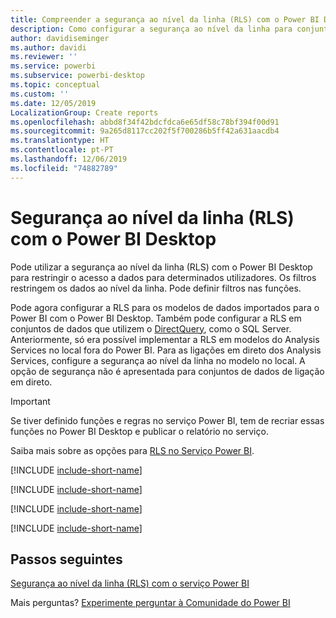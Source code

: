 ```yaml
---
title: Compreender a segurança ao nível da linha (RLS) com o Power BI Desktop
description: Como configurar a segurança ao nível da linha para conjuntos de dados importados, e DirectQuery, no Power BI Desktop.
author: davidiseminger
ms.author: davidi
ms.reviewer: ''
ms.service: powerbi
ms.subservice: powerbi-desktop
ms.topic: conceptual
ms.custom: ''
ms.date: 12/05/2019
LocalizationGroup: Create reports
ms.openlocfilehash: abbd8f34f42bdcfdca6e65df58c78bf394f00d91
ms.sourcegitcommit: 9a265d8117cc202f5f700286b5ff42a631aacdb4
ms.translationtype: HT
ms.contentlocale: pt-PT
ms.lasthandoff: 12/06/2019
ms.locfileid: "74882789"
---
```

# <a name="row-level-security-rls-with-power-bi-desktop"></a>Segurança ao nível da linha (RLS) com o Power BI Desktop

Pode utilizar a segurança ao nível da linha (RLS) com o Power BI Desktop para restringir o acesso a dados para determinados utilizadores. Os filtros restringem os dados ao nível da linha. Pode definir filtros nas funções.

Pode agora configurar a RLS para os modelos de dados importados para o Power BI com o Power BI Desktop. Também pode configurar a RLS em conjuntos de dados que utilizem o [DirectQuery](desktop-use-directquery.md), como o SQL Server. Anteriormente, só era possível implementar a RLS em modelos do Analysis Services no local fora do Power BI. Para as ligações em direto dos Analysis Services, configure a segurança ao nível da linha no modelo no local. A opção de segurança não é apresentada para conjuntos de dados de ligação em direto.

> [!IMPORTANT]
> Se tiver definido funções e regras no serviço Power BI, tem de recriar essas funções no Power BI Desktop e publicar o relatório no serviço.

Saiba mais sobre as opções para [RLS no Serviço Power BI](service-admin-rls.md).

[!INCLUDE [include-short-name](./includes/rls-desktop-define-roles.md)]

[!INCLUDE [include-short-name](./includes/rls-desktop-view-as-roles.md)]

[!INCLUDE [include-short-name](./includes/rls-limitations.md)]

[!INCLUDE [include-short-name](./includes/rls-faq.md)]

## <a name="next-steps"></a>Passos seguintes

[Segurança ao nível da linha (RLS) com o serviço Power BI](service-admin-rls.md)  

Mais perguntas? [Experimente perguntar à Comunidade do Power BI](https://community.powerbi.com/)